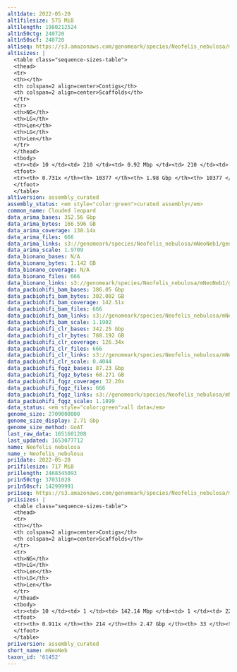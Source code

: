 ```yaml
---
alt1date: 2022-05-20
alt1filesize: 575 MiB
alt1length: 1980212524
alt1n50ctg: 240720
alt1n50scf: 240720
alt1seq: https://s3.amazonaws.com/genomeark/species/Neofelis_nebulosa/mNeoNeb1/assembly_curated/mNeoNeb1.alt.cur.20220520.fasta.gz
alt1sizes: |
  <table class="sequence-sizes-table">
  <thead>
  <tr>
  <th></th>
  <th colspan=2 align=center>Contigs</th>
  <th colspan=2 align=center>Scaffolds</th>
  </tr>
  <tr>
  <th>NG</th>
  <th>LG</th>
  <th>Len</th>
  <th>LG</th>
  <th>Len</th>
  </tr>
  </thead>
  <tbody>
  <tr><td> 10 </td><td> 210 </td><td> 0.92 Mbp </td><td> 210 </td><td> 0.92 Mbp </td></tr>  <tr><td> 20 </td><td> 574 </td><td> 0.62 Mbp </td><td> 574 </td><td> 0.62 Mbp </td></tr>  <tr><td> 30 </td><td> 1082 </td><td> 460.02 Kbp </td><td> 1082 </td><td> 460.02 Kbp </td></tr>  <tr><td> 40 </td><td> 1765 </td><td> 342.35 Kbp </td><td> 1765 </td><td> 342.35 Kbp </td></tr>  <tr style="background-color:#cccccc;"><td> 50 </td><td> 2707 </td><td> 240.72 Kbp </td><td> 2707 </td><td> 240.72 Kbp </td></tr>  <tr><td> 60 </td><td> 4145 </td><td> 144.32 Kbp </td><td> 4145 </td><td> 144.32 Kbp </td></tr>  <tr><td> 70 </td><td> 7484 </td><td> 41.70 Kbp </td><td> 7484 </td><td> 41.70 Kbp </td></tr>  <tr><td> 80 </td><td> 0 </td><td>  </td><td> 0 </td><td>  </td></tr>  <tr><td> 90 </td><td> 0 </td><td>  </td><td> 0 </td><td>  </td></tr>  <tr><td> 100 </td><td> 0 </td><td>  </td><td> 0 </td><td>  </td></tr>  </tbody>
  <tfoot>
  <tr><th> 0.731x </th><th> 10377 </th><th> 1.98 Gbp </th><th> 10377 </th><th> 1.98 Gbp </th></tr>
  </tfoot>
  </table>
alt1version: assembly_curated
assembly_status: <em style="color:green">curated assembly</em>
common_name: Clouded leopard
data_arima_bases: 352.56 Gbp
data_arima_bytes: 166.596 GB
data_arima_coverage: 130.14x
data_arima_files: 666
data_arima_links: s3://genomeark/species/Neofelis_nebulosa/mNeoNeb1/genomic_data/arima/<br>
data_arima_scale: 1.9709
data_bionano_bases: N/A
data_bionano_bytes: 1.142 GB
data_bionano_coverage: N/A
data_bionano_files: 666
data_bionano_links: s3://genomeark/species/Neofelis_nebulosa/mNeoNeb1/genomic_data/bionano/<br>
data_pacbiohifi_bam_bases: 386.05 Gbp
data_pacbiohifi_bam_bytes: 302.082 GB
data_pacbiohifi_bam_coverage: 142.51x
data_pacbiohifi_bam_files: 666
data_pacbiohifi_bam_links: s3://genomeark/species/Neofelis_nebulosa/mNeoNeb1/genomic_data/pacbiohifi_bam/<br>
data_pacbiohifi_bam_scale: 1.1902
data_pacbiohifi_clr_bases: 342.25 Gbp
data_pacbiohifi_clr_bytes: 788.192 GB
data_pacbiohifi_clr_coverage: 126.34x
data_pacbiohifi_clr_files: 666
data_pacbiohifi_clr_links: s3://genomeark/species/Neofelis_nebulosa/mNeoNeb1/genomic_data/pacbiohifi_clr/<br>
data_pacbiohifi_clr_scale: 0.4044
data_pacbiohifi_fqgz_bases: 87.23 Gbp
data_pacbiohifi_fqgz_bytes: 68.271 GB
data_pacbiohifi_fqgz_coverage: 32.20x
data_pacbiohifi_fqgz_files: 666
data_pacbiohifi_fqgz_links: s3://genomeark/species/Neofelis_nebulosa/mNeoNeb1/genomic_data/pacbiohifi_fqgz/<br>
data_pacbiohifi_fqgz_scale: 1.1899
data_status: <em style="color:green">all data</em>
genome_size: 2709000000
genome_size_display: 2.71 Gbp
genome_size_method: GoAT
last_raw_data: 1651601208
last_updated: 1653077712
name: Neofelis nebulosa
name_: Neofelis_nebulosa
pri1date: 2022-05-20
pri1filesize: 717 MiB
pri1length: 2468345093
pri1n50ctg: 37031028
pri1n50scf: 142999991
pri1seq: https://s3.amazonaws.com/genomeark/species/Neofelis_nebulosa/mNeoNeb1/assembly_curated/mNeoNeb1.pri.cur.20220520.fasta.gz
pri1sizes: |
  <table class="sequence-sizes-table">
  <thead>
  <tr>
  <th></th>
  <th colspan=2 align=center>Contigs</th>
  <th colspan=2 align=center>Scaffolds</th>
  </tr>
  <tr>
  <th>NG</th>
  <th>LG</th>
  <th>Len</th>
  <th>LG</th>
  <th>Len</th>
  </tr>
  </thead>
  <tbody>
  <tr><td> 10 </td><td> 1 </td><td> 142.14 Mbp </td><td> 1 </td><td> 222.43 Mbp </td></tr>  <tr><td> 20 </td><td> 4 </td><td> 91.74 Mbp </td><td> 2 </td><td> 207.47 Mbp </td></tr>  <tr><td> 30 </td><td> 8 </td><td> 61.80 Mbp </td><td> 3 </td><td> 170.16 Mbp </td></tr>  <tr><td> 40 </td><td> 12 </td><td> 57.54 Mbp </td><td> 5 </td><td> 156.03 Mbp </td></tr>  <tr style="background-color:#cccccc;"><td> 50 </td><td> 18 </td><td style="background-color:#88ff88;"> 37.03 Mbp </td><td> 7 </td><td style="background-color:#88ff88;"> 143.00 Mbp </td></tr>  <tr><td> 60 </td><td> 26 </td><td> 26.78 Mbp </td><td> 9 </td><td> 128.49 Mbp </td></tr>  <tr><td> 70 </td><td> 38 </td><td> 17.01 Mbp </td><td> 11 </td><td> 95.68 Mbp </td></tr>  <tr><td> 80 </td><td> 61 </td><td> 9.78 Mbp </td><td> 14 </td><td> 83.65 Mbp </td></tr>  <tr><td> 90 </td><td> 140 </td><td> 1.07 Mbp </td><td> 18 </td><td> 46.37 Mbp </td></tr>  <tr><td> 100 </td><td> 0 </td><td>  </td><td> 0 </td><td>  </td></tr>  </tbody>
  <tfoot>
  <tr><th> 0.911x </th><th> 214 </th><th> 2.47 Gbp </th><th> 33 </th><th> 2.47 Gbp </th></tr>
  </tfoot>
  </table>
pri1version: assembly_curated
short_name: mNeoNeb
taxon_id: '61452'
---
```


